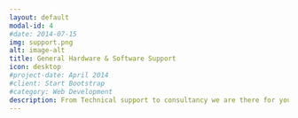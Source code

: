```yaml
---
layout: default
modal-id: 4
#date: 2014-07-15
img: support.png
alt: image-alt
title: General Hardware & Software Support
icon: desktop
#project-date: April 2014
#client: Start Bootstrap
#category: Web Development
description: From Technical support to consultancy we are there for you.
---
```

